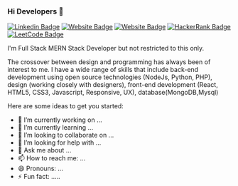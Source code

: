 ### Hi Developers 👋

[![Linkedin Badge](https://img.shields.io/badge/-Amit-blue?style=flat-square&logo=Linkedin&logoColor=white&link=https://www.linkedin.com/in/amitkumardeveloper1/)](https://www.linkedin.com/in/aakash--01629954/)
[![Website Badge](https://img.shields.io/badge/WebSite-Amit-green)](http://developerkumar.in/)
[![Website Badge](https://img.shields.io/badge/StackOverflow-Amit-yellow)](https://stackoverflow.com/users/14796012/amit-kumar-)
[![HackerRank Badge](https://img.shields.io/badge/HackerRank-amitkumar_devel1-red)](https://www.hackerrank.com/amitkumar_devel1)
[![LeetCode Badge](https://img.shields.io/badge/LeetCode-AmitKumar66966-orange)](https://leetcode.com/amitkumar66966/)

I'm
Full Stack MERN Stack Developer but not restricted to this only.

The crossover between design and programming has always been of interest to me. I have a wide range of skills that include back-end development using open source technologies (NodeJs, Python, PHP), design (working closely with designers), front-end development (React, HTML5, CSS3, Javascript, Responsive, UX), database(MongoDB,Mysql)

Here are some ideas to get you started:

- 🔭 I’m currently working on ...
- 🌱 I’m currently learning ...
- 👯 I’m looking to collaborate on ...
- 🤔 I’m looking for help with ...
- 💬 Ask me about ...
- 📫 How to reach me: ...
- 😄 Pronouns: ...
- ⚡ Fun fact: .....
